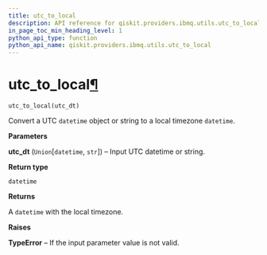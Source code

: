 ```yaml
---
title: utc_to_local
description: API reference for qiskit.providers.ibmq.utils.utc_to_local
in_page_toc_min_heading_level: 1
python_api_type: function
python_api_name: qiskit.providers.ibmq.utils.utc_to_local
---
```


# utc\_to\_local[¶](#utc-to-local "Permalink to this headline")

<span id="qiskit.providers.ibmq.utils.utc_to_local" />

`utc_to_local(utc_dt)`

Convert a UTC `datetime` object or string to a local timezone `datetime`.

**Parameters**

**utc\_dt** (`Union`\[`datetime`, `str`]) – Input UTC datetime or string.

**Return type**

`datetime`

**Returns**

A `datetime` with the local timezone.

**Raises**

**TypeError** – If the input parameter value is not valid.

